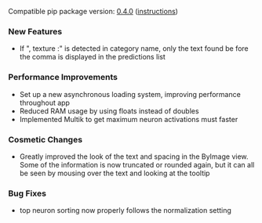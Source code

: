 <!--- https://github.com/mgroth0/deephy/releases -->

[//]: # (VERSION:1.12.0)


Compatible pip package
version: [0.4.0](https://pypi.org/project/deephy/0.4.0/) ([instructions](https://colab.research.google.com/drive/1PNiGD26uBsktq64fqPg76yoN-ruixavj))


### New Features
- If ", texture :" is detected in category name, only the text found be fore the comma is displayed in the predictions list

### Performance Improvements

- Set up a new asynchronous loading system, improving performance throughout app
- Reduced RAM usage by using floats instead of doubles
- Implemented Multik to get maximum neuron activations must faster


### Cosmetic Changes
- Greatly improved the look of the text and spacing in the ByImage view. Some of the information is now truncated or rounded again, but it can all be seen by mousing over the text and looking at the tooltip

### Bug Fixes
- top neuron sorting now properly follows the normalization setting

[//]: # (### Notes)

[//]: # (### Todo)

